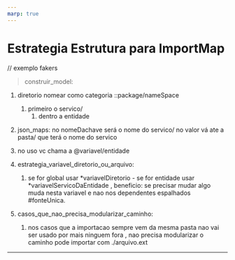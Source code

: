 ```yaml
---
marp: true
---
```


# Estrategia Estrutura para ImportMap

// exemplo fakers

> construir_model:
1. diretorio nomear como categoria ::package/nameSpace
    1. primeiro o servico/
       1. dentro a entidade

1. json_maps: no nomeDachave será o nome do servico/ no valor vá ate a pasta/ que terá o nome do servico
  1. no uso vc chama a @variavel/entidade

1. estrategia_variavel_diretorio_ou_arquivo:
   1. se for global usar *variavelDiretorio - se for entidade usar *variavelServicoDaEntidade , beneficio: se precisar mudar algo muda nesta variavel e nao nos dependentes espalhados #fonteUnica.

1. casos_que_nao_precisa_modularizar_caminho:
   1. nos casos que a importacao sempre vem da mesma pasta nao vai ser usado por mais ninguem fora , nao precisa modularizar o caminho pode importar com ./arquivo.ext
---
